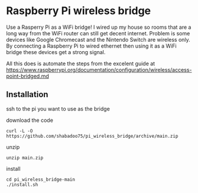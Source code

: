 # Raspberry Pi wireless bridge

Use a Rasperry Pi as a WiFi bridge! I wired up my house so rooms that are a long way from the WiFi router can still get decent internet. Problem is some devices like Google Chromecast and the Nintendo Switch are wireless only. By connecting a Raspberry Pi to wired ethernet then using it as a WiFi bridge these devices get a strong signal.

All this does is automate the steps from the excelent guide at https://www.raspberrypi.org/documentation/configuration/wireless/access-point-bridged.md

## Installation

ssh to the pi you want to use as the bridge

download the code 
```
curl -L -O https://github.com/shabadoo75/pi_wireless_bridge/archive/main.zip
```

unzip
```
unzip main.zip
```

install
```
cd pi_wireless_bridge-main
./install.sh
```
